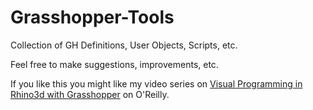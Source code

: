 # Grasshopper-Tools
Collection of GH Definitions, User Objects, Scripts, etc.

Feel free to make suggestions, improvements, etc.

If you like this you might like my video series on [Visual Programming in Rhino3d with Grasshopper](http://shop.oreilly.com/product/0636920051985.do) on O'Reilly.
